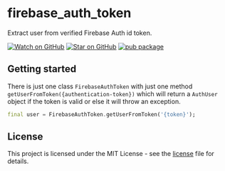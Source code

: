 # firebase_auth_token

Extract user from verified Firebase Auth id token.

[![Watch on GitHub][github-watch-badge]][github-watch]
[![Star on GitHub][github-star-badge]][github-star]
[![pub package](https://img.shields.io/pub/v/firebase_auth_token.svg)](https://pub.dev/packages/firebase_auth_token)

## Getting started

There is just one class `FirebaseAuthToken` with just one method `getUserFromToken({authentication-token})` which will return a `AuthUser` object if the token is valid or else it will throw an exception.

```dart
final user = FirebaseAuthToken.getUserFromToken('{token}');
```

## License

This project is licensed under the MIT License - see the 
[license] file for details.

[license]: https://github.com/Gerrel/firebase_auth_token/blob/master/LICENSE.md
[github-watch-badge]: https://img.shields.io/github/watchers/Gerrel/firebase_auth_token.svg?style=social
[github-watch]: https://github.com/Gerrel/firebase_auth_token/watchers
[github-star-badge]: https://img.shields.io/github/stars/Gerrel/firebase_auth_token.svg?style=social
[github-star]: https://github.com/Gerrel/firebase_auth_token/stargazers
[releases]: https://github.com/Gerrel/firebase_auth_token/releases